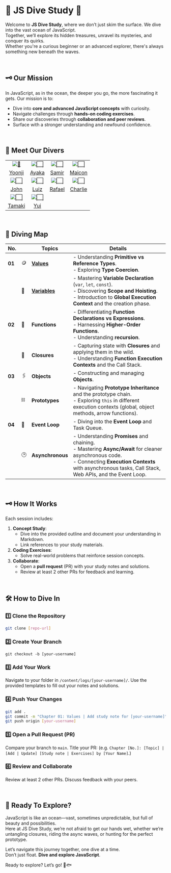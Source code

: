 # 🌊 JS Dive Study 🐋

Welcome to **JS Dive Study**, where we don’t just skim the surface. We dive into the vast ocean of JavaScript. <br />
Together, we’ll explore its hidden treasures, unravel its mysteries, and conquer its quirks. <br />
Whether you're a curious beginner or an advanced explorer, there's always something new beneath the waves.

<br />

## 🗝️ **Our Mission**

In JavaScript, as in the ocean, the deeper you go, the more fascinating it gets. Our mission is to:

- Dive into **core and advanced JavaScript concepts** with curiosity.
- Navigate challenges through **hands-on coding exercises**.
- Share our discoveries through **collaboration and peer reviews**.
- Surface with a stronger understanding and newfound confidence.

<br />

## 🐬 **Meet Our Divers**

|                                                                                                                                                           |                                                                                                                                                          |                                                                                                                                                           |                                                                                                                                                            |
| :-------------------------------------------------------------------------------------------------------------------------------------------------------: | :------------------------------------------------------------------------------------------------------------------------------------------------------: | :-------------------------------------------------------------------------------------------------------------------------------------------------------: | :--------------------------------------------------------------------------------------------------------------------------------------------------------: |
|     [![🌊](https://em-content.zobj.net/source/apple/391/water-wave_1f30a.png)](https://github.com/navynj/JS-Dive-Study/tree/main/content/logs/yoonji)     | [![⬜️](https://em-content.zobj.net/source/apple/391/white-large-square_2b1c.png)](https://github.com/navynj/JS-Dive-Study/tree/main/content/logs/ayaka) | [![⬜️](https://em-content.zobj.net/source/apple/391/white-large-square_2b1c.png)](https://github.com/navynj/JS-Dive-Study/tree/main/content/logs/samir)  | [![⬜️](https://em-content.zobj.net/source/apple/391/white-large-square_2b1c.png)](https://github.com/navynj/JS-Dive-Study/tree/main/content/logs/maicon)  |
|                                      [Yoonji](https://github.com/navynj/JS-Dive-Study/tree/main/content/logs/yoonji)                                      |                                      [Ayaka](https://github.com/navynj/JS-Dive-Study/tree/main/content/logs/ayaka)                                       |                                       [Samir](https://github.com/navynj/JS-Dive-Study/tree/main/content/logs/samir)                                       |                                      [Maicon](https://github.com/navynj/JS-Dive-Study/tree/main/content/logs/maicon)                                       |
|  [![⬜️](https://em-content.zobj.net/source/apple/391/white-large-square_2b1c.png)](https://github.com/navynj/JS-Dive-Study/tree/main/content/logs/john)  | [![⬜️](https://em-content.zobj.net/source/apple/391/white-large-square_2b1c.png)](https://github.com/navynj/JS-Dive-Study/tree/main/content/logs/luiz)  | [![⬜️](https://em-content.zobj.net/source/apple/391/white-large-square_2b1c.png)](https://github.com/navynj/JS-Dive-Study/tree/main/content/logs/rafael) | [![⬜️](https://em-content.zobj.net/source/apple/391/white-large-square_2b1c.png)](https://github.com/navynj/JS-Dive-Study/tree/main/content/logs/charlie) |
|                                        [John](https://github.com/navynj/JS-Dive-Study/tree/main/content/logs/john)                                        |                                       [Luiz](https://github.com/navynj/JS-Dive-Study/tree/main/content/logs/luiz)                                        |                                      [Rafael](https://github.com/navynj/JS-Dive-Study/tree/main/content/logs/rafael)                                      |                                     [Charlie](https://github.com/navynj/JS-Dive-Study/tree/main/content/logs/charlie)                                      |
| [![⬜️](https://em-content.zobj.net/source/apple/391/white-large-square_2b1c.png)](https://github.com/navynj/JS-Dive-Study/tree/main/content/logs/tamaki) |  [![⬜️](https://em-content.zobj.net/source/apple/391/white-large-square_2b1c.png)](https://github.com/navynj/JS-Dive-Study/tree/main/content/logs/yui)  |                                                                                                                                                           |                                                                                                                                                            |
|                                      [Tamaki](https://github.com/navynj/JS-Dive-Study/tree/main/content/logs/tamaki)                                      |                                        [Yui](https://github.com/navynj/JS-Dive-Study/tree/main/content/logs/yui)                                         |                                                                                                                                                           |                                                                                                                                                            |

<br />

## 🧭 **Diving Map**

| No.    |     | Topics                                                                                                  | Details                                                                                                                                                                                                              |
| ------ | --- | ------------------------------------------------------------------------------------------------------- | -------------------------------------------------------------------------------------------------------------------------------------------------------------------------------------------------------------------- |
| **01** | 🪙  | [**Values**](https://github.com/navynj/JS-Dive-Study/tree/main/content/guideline/chap01/1_values)       | - Understanding **Primitive vs Reference Types**.<br> - Exploring **Type Coercion**.                                                                                                                                 |
|        | 🫙   | [**Variables**](https://github.com/navynj/JS-Dive-Study/tree/main/content/guideline/chap01/2_variables) | - Mastering **Variable Declaration** (`var`, `let`, `const`).<br> - Discovering **Scope and Hoisting**.<br> - Introduction to **Global Execution Context** and the creation phase.                                   |
| **02** | 📐  | **Functions**                                                                                           | - Differentiating **Function Declarations vs Expressions**.<br> - Harnessing **Higher-Order Functions**. <br />- Understanding **recursion**.                                                                        |
|        | 🫧   | **Closures**                                                                                            | - Capturing state with **Closures** and applying them in the wild.<br> - Understanding **Function Execution Contexts** and the Call Stack.                                                                           |
| **03** | 🖇️  | **Objects**                                                                                             | - Constructing and managing **Objects**.                                                                                                                                                                             |
|        | ⛓️  | **Prototypes**                                                                                          | - Navigating **Prototype Inheritance** and the prototype chain.<br> - Exploring `this` in different execution contexts (global, object methods, arrow functions).                                                    |
| **04** | 🛞   | **Event Loop**                                                                                          | - Diving into the **Event Loop** and Task Queue.                                                                                                                                                                     |
|        | 🕑  | **Asynchronous**                                                                                        | - Understanding **Promises** and chaining.<br> - Mastering **Async/Await** for cleaner asynchronous code.<br> - Connecting **Execution Contexts** with asynchronous tasks, Call Stack, Web APIs, and the Event Loop. |

<br />

## 🗝️ **How It Works**

Each session includes:

1. **Concept Study**:
   - Dive into the provided outline and document your understanding in Markdown.
   - Link references to your study materials.
2. **Coding Exercises**:
   - Solve real-world problems that reinforce session concepts.
3. **Collaborate**:
   - Open a **pull request** (PR) with your study notes and solutions.
   - Review at least 2 other PRs for feedback and learning.

<br />

## 🛠️ **How to Dive In**

### 1️⃣ Clone the Repository

```bash
git clone [repo-url]
```

### 2️⃣ Create Your Branch

```
git checkout -b [your-username]
```

### 3️⃣ Add Your Work

Navigate to your folder in `/content/logs/[your-username]/`.
Use the provided templates to fill out your notes and solutions.

### 4️⃣ Push Your Changes

```bash
git add .
git commit -m "Chapter 01: Values | Add study note for [your-username]"
git push origin [your-username]
```

### 5️⃣ Open a Pull Request (PR)

Compare your branch to `main`.
Title your PR: (e.g. `Chapter [No.]: [Topic] | [Add | Update] [Study note | Exercises] by [Your Name]`.)

### 6️⃣ Review and Collaborate

Review at least 2 other PRs.
Discuss feedback with your peers.

<br />

## 🔭 Ready To Explore?

JavaScript is like an ocean—vast, sometimes unpredictable, but full of beauty and possibilities. <br />Here at JS Dive Study, we’re not afraid to get our hands wet, whether we’re untangling closures, riding the async waves, or hunting for the perfect prototype.

Let’s navigate this journey together, one dive at a time. <br /> Don’t just float. **Dive and explore JavaScript**.

Ready to explore? Let’s go! 🚀🐟
